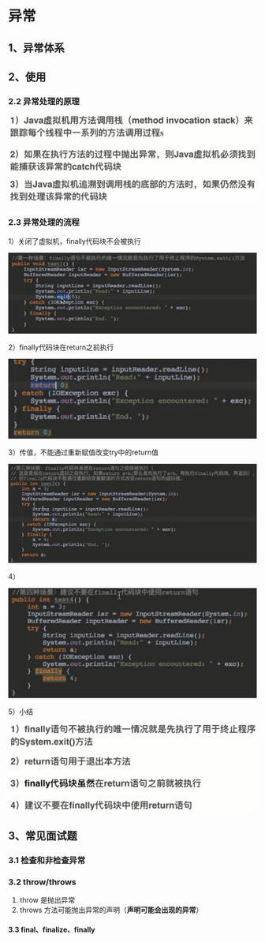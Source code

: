 # 异常

## 1、异常体系

## 2、使用

### 2.2 异常处理的原理

![](../.gitbook/assets/image%20%288%29.png)

### 2.3 异常处理的流程

1）关闭了虚拟机，finally代码块不会被执行

![](../.gitbook/assets/image%20%2856%29.png)

2）finally代码块在return之前执行

![](../.gitbook/assets/image%20%2852%29.png)

3）传值，不能通过重新赋值改变try中的return值

![](../.gitbook/assets/image%20%2847%29.png)

4）

![](../.gitbook/assets/image%20%285%29.png)

5）小结

![](../.gitbook/assets/image%20%2843%29.png)

## 3、常见面试题

### 3.1 检查和非检查异常

### 3.2 throw/throws

1. throw 是抛出异常
2. throws 方法可能抛出异常的声明（**声明可能会出现的异常**）

#### 3.3 final、finalize、finally



